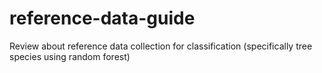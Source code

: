 # reference-data-guide
Review about reference data collection for classification (specifically tree species using random forest)
